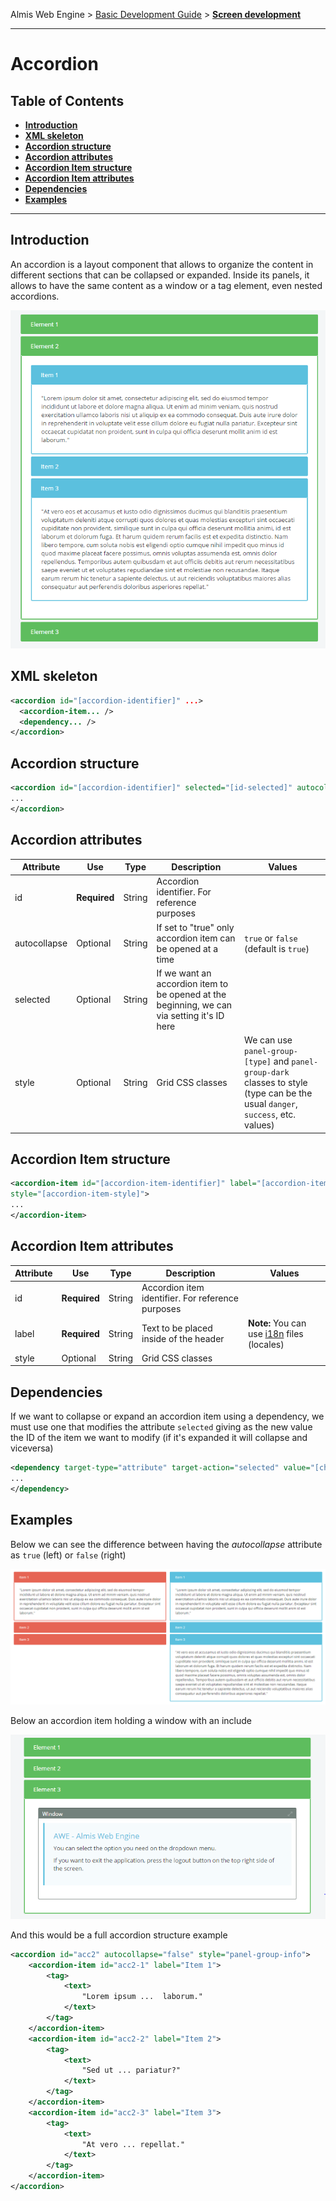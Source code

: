 Almis Web Engine > [Basic Development Guide](basic-developer-guide.md) > **[Screen development](basic-screen-development.md)**

---

# **Accordion**

## Table of Contents

* **[Introduction](#introduction)**
* **[XML skeleton](#xml-skeleton)**
* **[Accordion structure](#accordion-structure)**
* **[Accordion attributes](#accordion-attributes)**
* **[Accordion Item structure](#accordion-item-structure)**
* **[Accordion Item attributes](#accordion-item-attributes)**
* **[Dependencies](#dependencies)**
* **[Examples](#examples)**

---

## Introduction
An accordion is a layout component that allows to organize the content in different sections that can be collapsed or expanded.  Inside its panels, it allows to have the same content as a window or a tag element, even nested accordions.

![Accordion](images/accordion4.PNG)

## XML skeleton

```xml 
<accordion id="[accordion-identifier]" ...>
  <accordion-item... />
  <dependency... />
</accordion>
```

## Accordion structure

```xml
<accordion id="[accordion-identifier]" selected="[id-selected]" autocollapse="[accordion-autocollapse]" style="[accordion-style]">
...
</accordion>
```

## Accordion attributes

| Attribute   | Use          | Type      |  Description                |   Values                                           |
| ----------- | ------------ |-----------|-----------------------------|----------------------------------------------------|
| id | **Required** | String | Accordion identifier. For reference purposes |  |
| autocollapse | Optional | String | If set to "true" only accordion item can be opened at a time | `true` or `false` (default is `true`) |
| selected | Optional | String | If we want an accordion item to be opened at the beginning, we can via setting it's ID here |  |
| style | Optional | String | Grid CSS classes | We can use `panel-group-[type]` and `panel-group-dark` classes to style (type can be the usual `danger`, `success`, etc. values) |

## Accordion Item structure

```xml
<accordion-item id="[accordion-item-identifier]" label="[accordion-item-label]" 
style="[accordion-item-style]">
...
</accordion-item>
```

## Accordion Item attributes

| Attribute   | Use          | Type      |  Description                |   Values                                           |
| ----------- | ------------ |-----------|-----------------------------|----------------------------------------------------|
| id | **Required** | String | Accordion item identifier. For reference purposes |  |
| label | **Required** | String | Text to be placed inside of the header |  **Note:** You can use [i18n](i18n-internationalization.md) files (locales) |
| style | Optional | String | Grid CSS classes |  |

## Dependencies

If we want to collapse or expand an accordion item using a dependency, we must use one that modifies the attribute `selected` giving as the new value the ID of the item we want to modify (if it's expanded it will collapse and viceversa)

```xml
<dependency target-type="attribute" target-action="selected" value="[child-id]">
...
</dependency>
```

## Examples

Below we can see the difference between having the *autocollapse* attribute as `true` (left) or `false` (right)

![Accordion example 1](images/accordion.PNG)

Below an accordion item holding a window with an include

![Accordion example 2](images/accordion3.PNG)

And this would be a full accordion structure example
```xml
<accordion id="acc2" autocollapse="false" style="panel-group-info">
    <accordion-item id="acc2-1" label="Item 1">
        <tag>
            <text>
                "Lorem ipsum ...  laborum."
            </text>
        </tag>
    </accordion-item>
    <accordion-item id="acc2-2" label="Item 2">
        <tag>
            <text>
                "Sed ut ... pariatur?"
            </text>
        </tag>
    </accordion-item>
    <accordion-item id="acc2-3" label="Item 3">
        <tag>
            <text>
                "At vero ... repellat."
            </text>
        </tag>
    </accordion-item>
</accordion>
```

